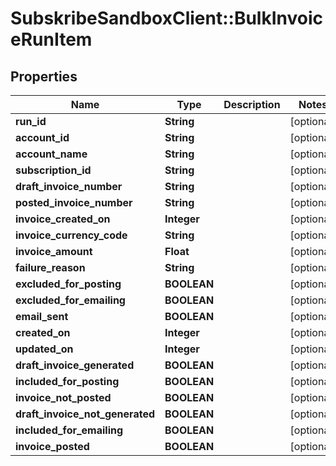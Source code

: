 # SubskribeSandboxClient::BulkInvoiceRunItem

## Properties
Name | Type | Description | Notes
------------ | ------------- | ------------- | -------------
**run_id** | **String** |  | [optional] 
**account_id** | **String** |  | [optional] 
**account_name** | **String** |  | [optional] 
**subscription_id** | **String** |  | [optional] 
**draft_invoice_number** | **String** |  | [optional] 
**posted_invoice_number** | **String** |  | [optional] 
**invoice_created_on** | **Integer** |  | [optional] 
**invoice_currency_code** | **String** |  | [optional] 
**invoice_amount** | **Float** |  | [optional] 
**failure_reason** | **String** |  | [optional] 
**excluded_for_posting** | **BOOLEAN** |  | [optional] 
**excluded_for_emailing** | **BOOLEAN** |  | [optional] 
**email_sent** | **BOOLEAN** |  | [optional] 
**created_on** | **Integer** |  | [optional] 
**updated_on** | **Integer** |  | [optional] 
**draft_invoice_generated** | **BOOLEAN** |  | [optional] 
**included_for_posting** | **BOOLEAN** |  | [optional] 
**invoice_not_posted** | **BOOLEAN** |  | [optional] 
**draft_invoice_not_generated** | **BOOLEAN** |  | [optional] 
**included_for_emailing** | **BOOLEAN** |  | [optional] 
**invoice_posted** | **BOOLEAN** |  | [optional] 


